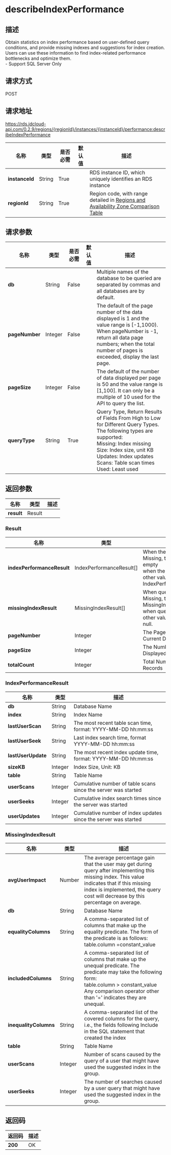 # describeIndexPerformance


## 描述
Obtain statistics on index performance based on user-defined query conditions, and provide missing indexes and suggestions for index creation. Users can use these information to find index-related performance bottlenecks and optimize them. <br>- Support SQL Server Only

## 请求方式
POST

## 请求地址
https://rds.jdcloud-api.com/0.2.9/regions/{regionId}/instances/{instanceId}/performance:describeIndexPerformance

|名称|类型|是否必需|默认值|描述|
|---|---|---|---|---|
|**instanceId**|String|True| |RDS instance ID, which uniquely identifies an RDS instance|
|**regionId**|String|True| |Region code, with range detailed in [Regions and Availability Zone Comparison Table](../Enum-Definitions/Regions-AZ.md)|

## 请求参数
|名称|类型|是否必需|默认值|描述|
|---|---|---|---|---|
|**db**|String|False| |Multiple names of the database to be queried are separated by commas and all databases are by default.|
|**pageNumber**|Integer|False| |The default of the page number of the data displayed is 1 and the value range is [-1,1000). When pageNumber is -1, return all data page numbers; when the total number of pages is exceeded, display the last page.|
|**pageSize**|Integer|False| |The default of the number of data displayed per page is 50 and the value range is [1,100]. It can only be a multiple of 10 used for the API to query the list.|
|**queryType**|String|True| |Query Type, Return Results of Fields From High to Low for Different Query Types. <br>The following types are supported:<br>Missing: Index missing<br>Size: Index size, unit KB<br>Updates: Index updates<br>Scans: Table scan times<br>Used: Least used|<br>|


## 返回参数
|名称|类型|描述|
|---|---|---|
|**result**|Result| |

### Result
|名称|类型|描述|
|---|---|---|
|**indexPerformanceResult**|IndexPerformanceResult[]|When the queryType is Missing, the field is empty <br>when the queryType is other values, return IndexPerformanceResult|
|**missingIndexResult**|MissingIndexResult[]|When queryType is Missing, the result set is MissingIndexResult<br>when queryType is other values, the field is null.|
|**pageNumber**|Integer|The Page Number of the Current Data|
|**pageSize**|Integer|The Number of Data Displayed Per Page|
|**totalCount**|Integer|Total Number of Records|
### IndexPerformanceResult
|名称|类型|描述|
|---|---|---|
|**db**|String|Database Name|
|**index**|String|Index Name|
|**lastUserScan**|String|The most recent table scan time, format: YYYY-MM-DD hh:mm:ss|
|**lastUserSeek**|String|Last index search time, format YYYY-MM-DD hh:mm:ss|
|**lastUserUpdate**|String|The most recent index update time, format: YYYY-MM-DD hh:mm:ss|
|**sizeKB**|Integer|Index Size, Unit: KB|
|**table**|String|Table Name|
|**userScans**|Integer|Cumulative number of table scans since the server was started|
|**userSeeks**|Integer|Cumulative index search times since the server was started|
|**userUpdates**|Integer|Cumulative number of index updates since the server was started|
### MissingIndexResult
|名称|类型|描述|
|---|---|---|
|**avgUserImpact**|Number|The average percentage gain that the user may get during query after implementing this missing index. This value indicates that if this missing index is implemented, the query cost will decrease by this percentage on average.|
|**db**|String|Database Name|
|**equalityColumns**|String|A comma-separated list of columns that make up the equality predicate. The form of the predicate is as follows: <br>table.column =constant_value|
|**includedColumns**|String|A comma-separated list of columns that make up the unequal predicate. The predicate may take the following form:<br>table.column > constant_value<br> Any comparison operator other than '=' indicates they are unequal.|
|**inequalityColumns**|String|A comma-separated list of the covered columns for the query, i.e., the fields following Include in the SQL statement that created the index|
|**table**|String|Table Name|
|**userScans**|Integer|Number of scans caused by the query of a user that might have used the suggested index in the group.|
|**userSeeks**|Integer|The number of searches caused by a user query that might have used the suggested index in the group.|

## 返回码
|返回码|描述|
|---|---|
|**200**|OK|
